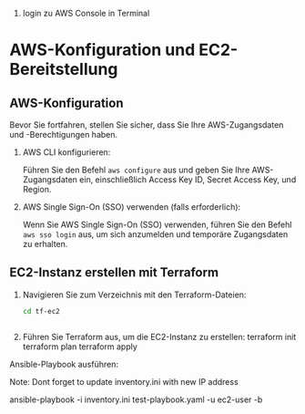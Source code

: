 1. login zu AWS Console in Terminal

# AWS-Konfiguration und EC2-Bereitstellung

## AWS-Konfiguration

Bevor Sie fortfahren, stellen Sie sicher, dass Sie Ihre AWS-Zugangsdaten und -Berechtigungen haben.

1. AWS CLI konfigurieren:
   
   Führen Sie den Befehl `aws configure` aus und geben Sie Ihre AWS-Zugangsdaten ein, einschließlich Access Key ID, Secret Access Key, und Region.

2. AWS Single Sign-On (SSO) verwenden (falls erforderlich):
   
   Wenn Sie AWS Single Sign-On (SSO) verwenden, führen Sie den Befehl `aws sso login` aus, um sich anzumelden und temporäre Zugangsdaten zu erhalten.

## EC2-Instanz erstellen mit Terraform

1. Navigieren Sie zum Verzeichnis mit den Terraform-Dateien:

   ```sh
   cd tf-ec2



2. Führen Sie Terraform aus, um die EC2-Instanz zu erstellen:
terraform init
terraform plan
terraform apply


Ansible-Playbook ausführen:

Note: Dont forget to update inventory.ini with new IP address

ansible-playbook -i inventory.ini test-playbook.yaml -u ec2-user -b
